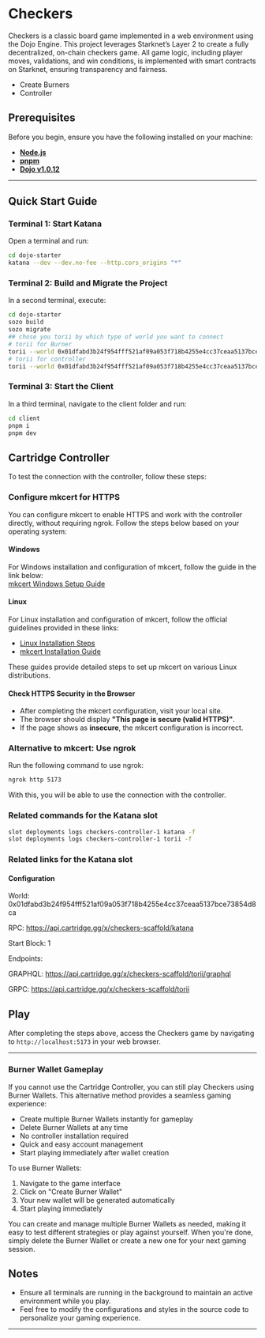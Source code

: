# Checkers

Checkers is a classic board game implemented in a web environment using the Dojo Engine. This project leverages Starknet’s Layer 2 to create a fully decentralized, on-chain checkers game. All game logic, including player moves, validations, and win conditions, is implemented with smart contracts on Starknet, ensuring transparency and fairness.

- Create Burners
- Controller

## Prerequisites

Before you begin, ensure you have the following installed on your machine:

- **[Node.js](https://nodejs.org/)**
- **[pnpm](https://pnpm.io/)**
- **[Dojo v1.0.12](https://book.dojoengine.org/)**

---

## Quick Start Guide

### Terminal 1: Start Katana

Open a terminal and run:

```bash
cd dojo-starter
katana --dev --dev.no-fee --http.cors_origins "*"
```

### Terminal 2: Build and Migrate the Project

In a second terminal, execute:

```bash
cd dojo-starter
sozo build
sozo migrate
## chose you torii by which type of world you want to connect
# torii for Burner 
torii --world 0x01dfabd3b24f954fff521af09a053f718b4255e4cc37ceaa5137bce73854d8ca --http.cors_origins "*" --rpc http://127.0.0.1:5050
# torii for controller 
torii --world 0x01dfabd3b24f954fff521af09a053f718b4255e4cc37ceaa5137bce73854d8ca --http.cors_origins "*" --rpc  https://api.cartridge.gg/x/checkers-scaffold-1/katana

```

### Terminal 3: Start the Client

In a third terminal, navigate to the client folder and run:

```bash
cd client
pnpm i
pnpm dev
```

## Cartridge Controller

To test the connection with the controller, follow these steps:

### Configure mkcert for HTTPS

You can configure mkcert to enable HTTPS and work with the controller directly, without requiring ngrok. Follow the steps below based on your operating system:

#### Windows

For Windows installation and configuration of mkcert, follow the guide in the link below:\
[mkcert Windows Setup Guide](https://github.com/FiloSottile/mkcert/issues/357#issuecomment-1466762021)

#### Linux

For Linux installation and configuration of mkcert, follow the official guidelines provided in these links:

- [Linux Installation Steps](https://github.com/FiloSottile/mkcert#linux)
- [mkcert Installation Guide](https://github.com/FiloSottile/mkcert?tab=readme-ov-file#mkcert)

These guides provide detailed steps to set up mkcert on various Linux distributions.

#### Check HTTPS Security in the Browser

- After completing the mkcert configuration, visit your local site.
- The browser should display **"This page is secure (valid HTTPS)"**.
- If the page shows as **insecure**, the mkcert configuration is incorrect.

### Alternative to mkcert: Use ngrok

Run the following command to use ngrok:

```bash
ngrok http 5173
```

With this, you will be able to use the connection with the controller.

### Related commands for the Katana slot

```bash
slot deployments logs checkers-controller-1 katana -f
slot deployments logs checkers-controller-1 torii -f 

```

### Related links for the Katana slot

#### Configuration

World: 0x01dfabd3b24f954fff521af09a053f718b4255e4cc37ceaa5137bce73854d8ca

RPC: <https://api.cartridge.gg/x/checkers-scaffold/katana>

Start Block: 1

Endpoints:

GRAPHQL: <https://api.cartridge.gg/x/checkers-scaffold/torii/graphql>

GRPC: <https://api.cartridge.gg/x/checkers-scaffold/torii>

## Play

After completing the steps above, access the Checkers game by navigating to `http://localhost:5173` in your web browser.

---

### Burner Wallet Gameplay
If you cannot use the Cartridge Controller, you can still play Checkers using Burner Wallets. This alternative method provides a seamless gaming experience:

- Create multiple Burner Wallets instantly for gameplay
- Delete Burner Wallets at any time
- No controller installation required
- Quick and easy account management
- Start playing immediately after wallet creation

To use Burner Wallets:
1. Navigate to the game interface
2. Click on "Create Burner Wallet"
3. Your new wallet will be generated automatically
4. Start playing immediately

You can create and manage multiple Burner Wallets as needed, making it easy to test different strategies or play against yourself. When you're done, simply delete the Burner Wallet or create a new one for your next gaming session.

## Notes

- Ensure all terminals are running in the background to maintain an active environment while you play.
- Feel free to modify the configurations and styles in the source code to personalize your gaming experience.

---
